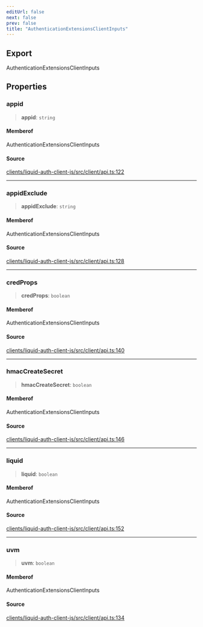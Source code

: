 ```yaml
---
editUrl: false
next: false
prev: false
title: "AuthenticationExtensionsClientInputs"
---
```


## Export

AuthenticationExtensionsClientInputs

## Properties

### appid

> **appid**: `string`

#### Memberof

AuthenticationExtensionsClientInputs

#### Source

[clients/liquid-auth-client-js/src/client/api.ts:122](https://github.com/algorandfoundation/liquid-auth/blob/cec82e963bc03c2622fd80036d3c488643177b1a/clients/liquid-auth-client-js/src/client/api.ts#L122)

***

### appidExclude

> **appidExclude**: `string`

#### Memberof

AuthenticationExtensionsClientInputs

#### Source

[clients/liquid-auth-client-js/src/client/api.ts:128](https://github.com/algorandfoundation/liquid-auth/blob/cec82e963bc03c2622fd80036d3c488643177b1a/clients/liquid-auth-client-js/src/client/api.ts#L128)

***

### credProps

> **credProps**: `boolean`

#### Memberof

AuthenticationExtensionsClientInputs

#### Source

[clients/liquid-auth-client-js/src/client/api.ts:140](https://github.com/algorandfoundation/liquid-auth/blob/cec82e963bc03c2622fd80036d3c488643177b1a/clients/liquid-auth-client-js/src/client/api.ts#L140)

***

### hmacCreateSecret

> **hmacCreateSecret**: `boolean`

#### Memberof

AuthenticationExtensionsClientInputs

#### Source

[clients/liquid-auth-client-js/src/client/api.ts:146](https://github.com/algorandfoundation/liquid-auth/blob/cec82e963bc03c2622fd80036d3c488643177b1a/clients/liquid-auth-client-js/src/client/api.ts#L146)

***

### liquid

> **liquid**: `boolean`

#### Memberof

AuthenticationExtensionsClientInputs

#### Source

[clients/liquid-auth-client-js/src/client/api.ts:152](https://github.com/algorandfoundation/liquid-auth/blob/cec82e963bc03c2622fd80036d3c488643177b1a/clients/liquid-auth-client-js/src/client/api.ts#L152)

***

### uvm

> **uvm**: `boolean`

#### Memberof

AuthenticationExtensionsClientInputs

#### Source

[clients/liquid-auth-client-js/src/client/api.ts:134](https://github.com/algorandfoundation/liquid-auth/blob/cec82e963bc03c2622fd80036d3c488643177b1a/clients/liquid-auth-client-js/src/client/api.ts#L134)
